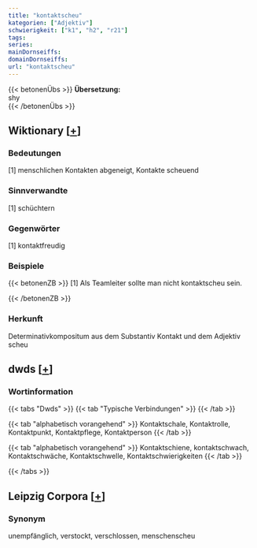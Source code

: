 ```yaml
---
title: "kontaktscheu"
kategorien: ["Adjektiv"]
schwierigkeit: ["k1", "h2", "r21"]
tags:
series:
mainDornseiffs:
domainDornseiffs:
url: "kontaktscheu"
---
```


{{< betonenÜbs >}}
**Übersetzung:**  
shy  
{{< /betonenÜbs >}}

## Wiktionary [[+](https://de.wiktionary.org/wiki/kontaktscheu)]

### Bedeutungen
[1] menschlichen Kontakten abgeneigt, Kontakte scheuend  

### Sinnverwandte
[1] schüchtern  

### Gegenwörter
[1] kontaktfreudig  

### Beispiele
{{< betonenZB >}}
[1] Als Teamleiter sollte man nicht kontaktscheu sein.  

{{< /betonenZB >}}
### Herkunft
Determinativkompositum aus dem Substantiv Kontakt und dem Adjektiv scheu  



## dwds [[+](https://www.dwds.de/wb/kontaktscheu)]

### Wortinformation
{{< tabs "Dwds" >}}
{{< tab "Typische Verbindungen" >}}
{{< /tab >}}

{{< tab "alphabetisch vorangehend" >}}
Kontaktschale, Kontaktrolle, Kontaktpunkt, Kontaktpflege, Kontaktperson
{{< /tab >}}

{{< tab "alphabetisch vorangehend" >}}
Kontaktschiene, kontaktschwach, Kontaktschwäche, Kontaktschwelle, Kontaktschwierigkeiten
{{< /tab >}}

{{< /tabs >}}

## Leipzig Corpora [[+](https://corpora.uni-leipzig.de/en/res?word=kontaktscheu&corpusId=deu_newscrawl-public_2018)]


### Synonym
unempfänglich, verstockt, verschlossen, menschenscheu

